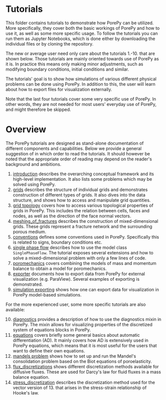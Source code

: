 # Tutorials
This folder contains tutorials to demonstrate how PorePy can be utilized.
More specifically, they cover both the basic workings of PorePy and how to use it, as well as some more specific usage.
To follow the tutorials you can run them as Jupyter Notebooks, which is done either by downloading the individual files or by cloning the repository.

The new or average user need only care about the tutorials 1.-10. that are shown below.
Those tutorials are mainly oriented towards use of PorePy as it is. 
In practice this means only making minor adjustments, such as modifying boundary conditions, initial conditions and similar.

The tutorials' goal is to show how simulations of various different physical problems can be done using PorePy.
In addition to this, the user will learn about how to export files for visualization externally.

Note that the last four tutorials cover some very specific use of PorePy. 
In other words, they are not needed for most users' everyday use of PorePy, and might therefore be skipped.
# Overview
The PorePy tutorials are designed as stand-alone documentation of different components and capabilities. 
Below we provide a general suggestion of in which order to read the tutorials.
It should however be noted that the appropriate order of reading may depend on the reader's background and ambitions.

1. [introduction](./introduction.ipynb) describes the overarching conceptual framework and its high-level implementation. It also lists some problems which may be solved using PorePy.
2. [grids](./grids.ipynb) describes the structure of individual grids and demonstrates construction of different types of grids. It also dives into the data structure, and shows how to access and manipulate grid quantities.
3. [grid topology](./grid_topology.ipynb) covers how to access various topological properties of grids in PorePy. This includes the relation between cells, faces and nodes, as well as the direction of the face normal vectors.
4. [meshing_of_fractures](./meshing_of_fractures.ipynb) describes the construction of mixed-dimensional grids. These grids represent a fracture network and the surrounding porous medium.
5. [conventions](./conventions.ipynb) defines some conventions used in PorePy. Specifically this is related to signs, boundary conditions etc.
6. [single phase flow](./single_phase_flow.ipynb) describes how to use the model class `SinglePhaseFlow`. The tutorial exposes several extensions and how to solve a mixed-dimensional problem with only a few lines of code.
7. [poromechanics](./poromechanics.ipynb) covers combining the models of mass and momentum balance to obtain a model for poromechanics.
8. [exporter](./exporter.ipynb) documents how to export data from PorePy for external visualization (e.g. ParaView). Several examples of exporting is demonstrated.
9. [simulation exporting](./simulation_exporting.ipynb) shows how one can export data for visualization in PorePy model-based simulations.

For the more experienced user, some more specific tutorials are also available:

10. [diagnostics](./diagnostics.ipynb) provides a description of how to use the diagnostics mixin in PorePy. The mixin allows for visualizing properties of the discretized system of equations blocks in PorePy.
11. [equations](./equations.ipynb) covers briefly some general basics about automatic differentiation (AD). It mainly covers how AD is extensively used in PorePy equations, which means that it is most useful for the users that want to define their own equations.
12. [mandels problem](./mandels_problem.ipynb) shows how to set up and run the Mandel's consolidation problem based on the Biot equations of poroelasticity. 
13. [flux_discretizations](./flux_discretizations.ipynb) shows different discretization methods available for diffusive fluxes. These are used for Darcy's law for fluid fluxes in a mass balance equation. 
14. [stress_discretization](./stress_discretization.ipynb) describes the discretization method used for the vector version of 13. that arises in the stress-strain relationship of Hooke's law.